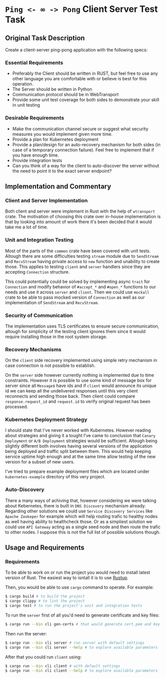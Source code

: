 # `Ping <- ∞ -> Pong` Client Server Test Task

## Original Task Description

Create a client-server ping-pong application with the following specs:

### Essential Requirements

* Preferably the Client should be written in RUST, but feel free to use any other language you are comfortable with or believe is best for this operation.
* The Server should be written in Python
* Communication protocol should be in WebTransport
* Provide some unit test coverage for both sides to demonstrate your skill in unit testing

### Desirable Requirements

* Make the communication channel secure or suggest what security measures you would implement given more time.
* Provide a plan for Kubernetes deployment
* Provide a plan/design for an auto-recovery mechanism for both sides (in case of a temporary connection failure). Feel free to implement that if you have enough time.
* Provide integration tests
* Can you think of a way for the client to auto-discover the server without the need to point it to the exact server endpoint?

## Implementation and Commentary

### Client and Server Implementation

Both client and server were implement in Rust with the help of `wtransport` crate. The motivation of choosing this crate over in-house implementation is that by looking into amount of work there it's been decided that it would take me a lot of time.

### Unit and Integration Testing

Most of the parts of the `common` crate have been covered with unit tests. Altough there are some difficulties testing `stream` module due to `SendStream` and `RecvStream` having private access to `new` function and unability to create those. This applies to testing `client` and `server` handlers since they are accepting `Connection` structure.

This could potentially could be solved by implementing async `trait` for `Connection` and modify behavior of `#accept_*` and `#open_*` functions to our needs and use it across `server` and `client`. Then we could use `mockall` crate to be able to pass mocked version of `Connection` as well as our implementation of `SendStream` and `RecvStream`.

### Security of Communication

The implementation uses TLS certificates to ensure secure communication, altough for simplicity of the testing client ignores them since it would require installing those in the root system storage.

### Recovery Mechanisms

On the `client` side recovery implemented using simple retry mechanism in case connection is not possible to establish.

On the `server` side however currently nothing is implemented due to time constraints. However it is possible to use some kind of message box for server since all `Message`s have ids and if `client` would announce its unique id we can keep all the undelivered responses until this very client reconnects and sending those back. Then client could compare `response.request_id` and `request.id` to verify original request has been processed.

### Kubernetes Deployment Strategy

I should state that I've never worked with Kubernetes. However reading about strategies and giving it a tought I've came to conclusion that `Canary Deployment` or `A/B Deployment` strategies would be sufficient. Altough being slightly different both involves having several versions of the application being deployed and traffic split between them. This would help keeping service uptime high enough and at the same time allow testing of the new version for a subset of new users.

I've tried to prepare example deployment files which are located under `kubernetes-example` directory of this very project.

### Auto-Discovery

There a many ways of achiving that, however considering we were talking about Kebernetes, there is built in `DNS Discovery` mechanism already. Regarding other solutions we could use `Service Discovery Services` like `Apache Zookeper` for example which will help routing trafic to healthy nodes as well having ability to healthcheck those. Or as a simpliest solution we could use `API Gateway` acting as a single seed node and then route the trafic to other nodes. I suppose this is not the full list of possible solutions though.

## Usage and Requirements

### Requirements

To be able to work on or run the project you would need to install latest version of Rust. The easiest way to isntall it is to use [Rustup](https://rustup.rs/).

Then, you would be able to use `cargo` command to operate. For example:

```sh
$ cargo build # to build the project
$ cargo clippy # to lint the project
$ cargo test # to run the project's unit and integration tests
```

To run the `server` first of all you'd need to generate certificate and key files:

```sh
$ cargo run --bin cli gen-certs # that would generate cert.pem and key.pem in the current working directory
```

Then run the server:

```sh
$ cargo run --bin cli server # run server with default settings
$ cargo run --bin cli server --help # to explore available parameters
```

After that you could run `client` using:

```sh
$ cargo run --bin cli client # with default settings
$ cargo run --bin cli client --help # to explore available parameters
```


